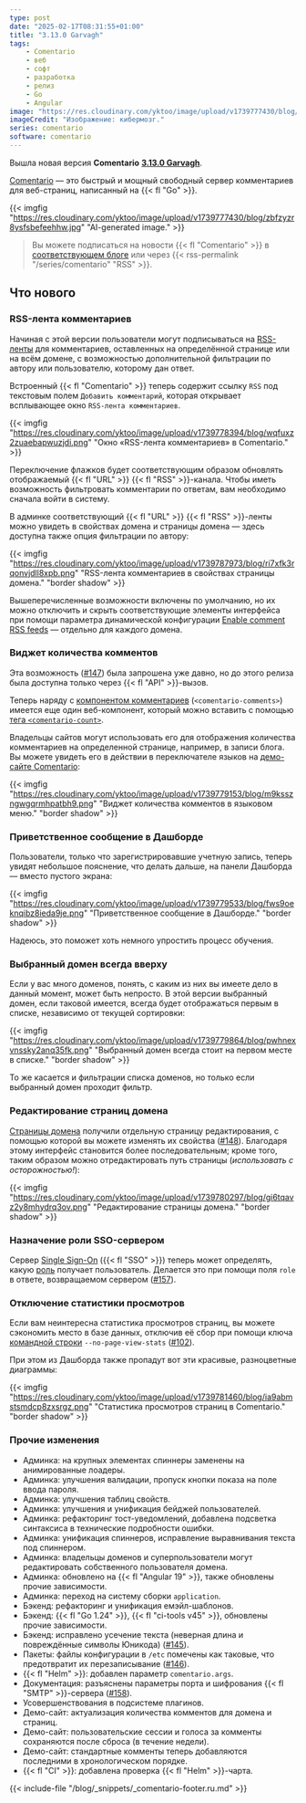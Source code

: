 ```yaml
---
type: post
date: "2025-02-17T08:31:55+01:00"
title: "3.13.0 Garvagh"
tags:
    - Comentario
    - веб
    - софт
    - разработка
    - релиз
    - Go
    - Angular
image: "https://res.cloudinary.com/yktoo/image/upload/v1739777430/blog/zbfzyzr8ysfsbefeehhw.jpg"
imageCredit: "Изображение: кибермозг."
series: comentario
software: comentario
---
```


Вышла новая версия **Comentario** [**3.13.0 Garvagh**](https://gitlab.com/comentario/comentario/-/releases/v3.13.0).

[Comentario](/software/comentario) — это быстрый и мощный свободный сервер комментариев для веб-страниц, написанный на {{< fl "Go" >}}.

{{< imgfig "https://res.cloudinary.com/yktoo/image/upload/v1739777430/blog/zbfzyzr8ysfsbefeehhw.jpg" "AI-generated image." >}}

> <i class="fas fa-info-circle"></i> Вы можете подписаться на новости {{< fl "Comentario" >}} в [соответствующем блоге](/series/comentario) или через {{< rss-permalink "/series/comentario" "RSS" >}}.

## Что нового

<!--more-->

### RSS-лента комментариев

Начиная с этой версии пользователи могут подписываться на [RSS-ленты](https://docs.comentario.app/en/kb/rss/) для комментариев, оставленных на определённой странице или на всём домене, с возможностью дополнительной фильтрации по автору или пользователю, которому дан ответ.

Встроенный {{< fl "Comentario" >}} теперь содержит ссылку `RSS` под текстовым полем `Добавить комментарий`, которая открывает всплывающее окно `RSS-лента комментариев`.

{{< imgfig "https://res.cloudinary.com/yktoo/image/upload/v1739778394/blog/wqfuxz2zuaebapwuzjdi.png" "Окно «RSS-лента комментариев» в Comentario." >}}

Переключение флажков будет соответствующим образом обновлять отображаемый {{< fl "URL" >}} {{< fl "RSS" >}}-канала. Чтобы иметь возможность фильтровать комментарии по ответам, вам необходимо сначала войти в систему.

В админке соответствующий {{< fl "URL" >}} {{< fl "RSS" >}}-ленты можно увидеть в свойствах домена и страницы домена — здесь доступна также опция фильтрации по автору:

{{< imgfig "https://res.cloudinary.com/yktoo/image/upload/v1739787973/blog/ri7xfk3rqonvjdll8xpb.png" "RSS-лента комментариев в свойствах страницы домена." "border shadow" >}}

Вышеперечисленные возможности включены по умолчанию, но их можно отключить и скрыть соответствующие элементы интерфейса при помощи параметра динамической конфигурации [Enable comment RSS feeds](https://docs.comentario.app/en/configuration/backend/dynamic/domain.defaults.comments.rss.enabled/) — отдельно для каждого домена.

### Виджет количества комментов

Эта возможность ([#147](https://gitlab.com/comentario/comentario/-/issues/147)) была запрошена уже давно, но до этого релиза была доступна только через {{< fl "API" >}}-вызов.

Теперь наряду с [компонентом комментариев](https://docs.comentario.app/en/configuration/embedding/comments-tag/) (`<comentario-comments>`) имеется еще один веб-компонент, который можно вставить с помощью [тега `<comentario-count>`](https://docs.comentario.app/en/configuration/embedding/count-tag/).

Владельцы сайтов могут использовать его для отображения количества комментариев на определенной странице, например, в записи блога. Вы можете увидеть его в действии в переключателе языков на [демо-сайте Comentario](https://demo.comentario.app/):

{{< imgfig "https://res.cloudinary.com/yktoo/image/upload/v1739779153/blog/m9ksszngwgqrmhpatbh9.png" "Виджет количества комментов в языковом меню." "border shadow" >}}

### Приветственное сообщение в Дашборде

Пользователи, только что зарегистрировавшие учетную запись, теперь увидят небольшое пояснение, что делать дальше, на панели Дашборда — вместо пустого экрана:

{{< imgfig "https://res.cloudinary.com/yktoo/image/upload/v1739779533/blog/fws9oeknqibz8ieda9je.png" "Приветственное сообщение в Дашборде." "border shadow" >}}

Надеюсь, это поможет хоть немного упростить процесс обучения.

### Выбранный домен всегда вверху

Если у вас много доменов, понять, с каким из них вы имеете дело в данный момент, может быть непросто. В этой версии выбранный домен, если таковой имеется, всегда будет отображаться первым в списке, независимо от текущей сортировки:

{{< imgfig "https://res.cloudinary.com/yktoo/image/upload/v1739779864/blog/pwhnexvnssky2anq35fk.png" "Выбранный домен всегда стоит на первом месте в списке." "border shadow" >}}

То же касается и фильтрации списка доменов, но только если выбранный домен проходит фильтр.

### Редактирование страниц домена

[Страницы домена](https://docs.comentario.app/en/kb/domain-page/) получили отдельную страницу редактирования, с помощью которой вы можете изменять их свойства ([#148](https://gitlab.com/comentario/comentario/-/issues/148)). Благодаря этому интерфейс становится более последовательным; кроме того, таким образом можно отредактировать путь страницы (*использовать с осторожностью!*):

{{< imgfig "https://res.cloudinary.com/yktoo/image/upload/v1739780297/blog/gi6tqavz2y8mhydrq3ov.png" "Редактирование страницы домена." "border shadow" >}}

### Назначение роли SSO-сервером

Сервер [Single Sign-On](https://docs.comentario.app/en/configuration/frontend/domain/authentication/sso/) ({{< fl "SSO" >}}) теперь может определять, какую [роль](https://docs.comentario.app/en/kb/permissions/roles/) получает пользователь. Делается это при помощи поля `role` в ответе, возвращаемом сервером ([#157](https://gitlab.com/comentario/comentario/-/issues/157)).

### Отключение статистики просмотров

Если вам неинтересна статистика просмотров страниц, вы можете сэкономить место в базе данных, отключив её сбор при помощи ключа [командной строки](https://docs.comentario.app/en/configuration/backend/static/) `--no-page-view-stats` ([#102](https://gitlab.com/comentario/comentario/-/issues/102)).

При этом из Дашборда также пропадут вот эти красивые, разноцветные диаграммы:

{{< imgfig "https://res.cloudinary.com/yktoo/image/upload/v1739781460/blog/ia9abmstsmdcp8zxsrgz.png" "Статистика просмотров страниц в Comentario." "border shadow" >}}

<!--more-->

### Прочие изменения

* Админка: на крупных элементах спиннеры заменены на анимированные лоадеры.
* Админка: улучшения валидации, пропуск кнопки показа на поле ввода пароля.
* Админка: улучшения таблиц свойств.
* Админка: улучшения и унификация бейджей пользователей.
* Админка: рефакторинг тост-уведомлений, добавлена подсветка синтаксиса в технические подробности ошибки.
* Админка: унификация спиннеров, исправление выравнивания текста под спиннером.
* Админка: владельцы доменов и суперпользователи могут редактировать собственного пользователя домена.
* Админка: обновлено на {{< fl "Angular 19" >}}, также обновлены прочие зависимости.
* Админка: переход на систему сборки `application`.
* Бэкенд: рефакторинг и унификация емэйл-шаблонов.
* Бэкенд: {{< fl "Go 1.24" >}}, {{< fl "ci-tools v45" >}}, обновлены прочие зависимости.
* Бэкенд: исправлено усечение текста (неверная длина и повреждённые символы Юникода) ([#145](https://gitlab.com/comentario/comentario/-/issues/145)).
* Пакеты: файлы конфигурации в `/etc` помечены как таковые, что предотвратит их перезаписывание ([#146](https://gitlab.com/comentario/comentario/-/issues/146)).
* {{< fl "Helm" >}}: добавлен параметр `comentario.args`.
* Документация: разъяснены параметры порта и шифрования {{< fl "SMTP" >}}-сервера ([#158](https://gitlab.com/comentario/comentario/-/issues/158)).
* Усовершенствования в подсистеме плагинов.
* Демо-сайт: актуализация количества комментов для домена и страниц.
* Демо-сайт: пользовательские сессии и голоса за комменты сохраняются после сброса (в течение недели).
* Демо-сайт: стандартные комменты теперь добавляются последними в хронологическом порядке.
* {{< fl "CI" >}}: добавлена проверка {{< fl "Helm" >}}-чарта.

{{< include-file "/blog/_snippets/_comentario-footer.ru.md" >}}
